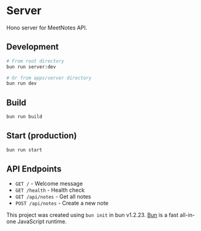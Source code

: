 # Server

Hono server for MeetNotes API.

## Development

```bash
# From root directory
bun run server:dev

# Or from apps/server directory
bun run dev
```

## Build

```bash
bun run build
```

## Start (production)

```bash
bun run start
```

## API Endpoints

- `GET /` - Welcome message
- `GET /health` - Health check
- `GET /api/notes` - Get all notes
- `POST /api/notes` - Create a new note

This project was created using `bun init` in bun v1.2.23. [Bun](https://bun.com) is a fast all-in-one JavaScript runtime.

